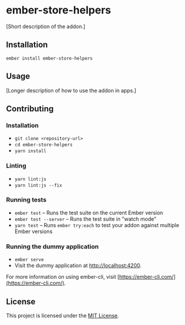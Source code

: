 ember-store-helpers
==============================================================================

[Short description of the addon.]

Installation
------------------------------------------------------------------------------

```
ember install ember-store-helpers
```


Usage
------------------------------------------------------------------------------

[Longer description of how to use the addon in apps.]


Contributing
------------------------------------------------------------------------------

### Installation

* `git clone <repository-url>`
* `cd ember-store-helpers`
* `yarn install`

### Linting

* `yarn lint:js`
* `yarn lint:js --fix`

### Running tests

* `ember test` – Runs the test suite on the current Ember version
* `ember test --server` – Runs the test suite in "watch mode"
* `yarn test` – Runs `ember try:each` to test your addon against multiple Ember versions

### Running the dummy application

* `ember serve`
* Visit the dummy application at [http://localhost:4200](http://localhost:4200).

For more information on using ember-cli, visit [https://ember-cli.com/](https://ember-cli.com/).

License
------------------------------------------------------------------------------

This project is licensed under the [MIT License](LICENSE.md).
